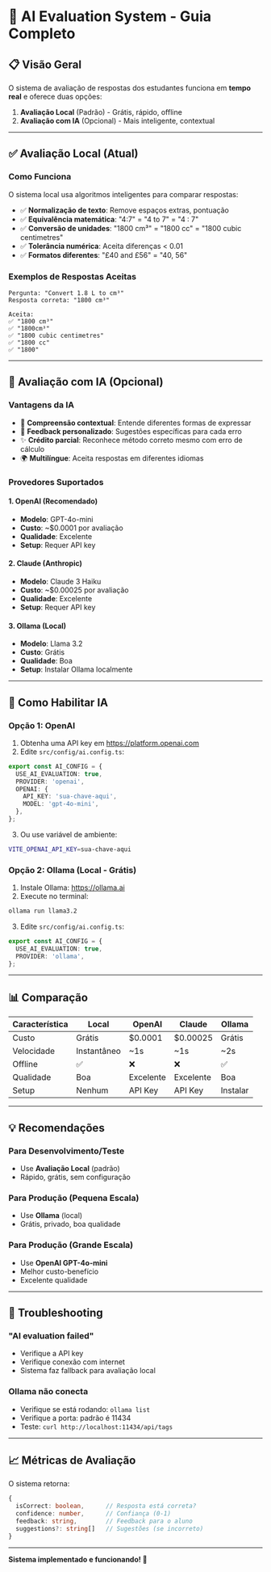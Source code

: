 # 🤖 AI Evaluation System - Guia Completo

## 📋 Visão Geral

O sistema de avaliação de respostas dos estudantes funciona em **tempo real** e oferece duas opções:

1. **Avaliação Local** (Padrão) - Grátis, rápido, offline
2. **Avaliação com IA** (Opcional) - Mais inteligente, contextual

---

## ✅ Avaliação Local (Atual)

### Como Funciona

O sistema local usa algoritmos inteligentes para comparar respostas:

- ✅ **Normalização de texto**: Remove espaços extras, pontuação
- ✅ **Equivalência matemática**: "4:7" = "4 to 7" = "4 : 7"
- ✅ **Conversão de unidades**: "1800 cm³" = "1800 cc" = "1800 cubic centimetres"
- ✅ **Tolerância numérica**: Aceita diferenças < 0.01
- ✅ **Formatos diferentes**: "£40 and £56" = "40, 56"

### Exemplos de Respostas Aceitas

```
Pergunta: "Convert 1.8 L to cm³"
Resposta correta: "1800 cm³"

Aceita:
✅ "1800 cm³"
✅ "1800cm³"
✅ "1800 cubic centimetres"
✅ "1800 cc"
✅ "1800"
```

---

## 🤖 Avaliação com IA (Opcional)

### Vantagens da IA

- 🧠 **Compreensão contextual**: Entende diferentes formas de expressar
- 📝 **Feedback personalizado**: Sugestões específicas para cada erro
- ✨ **Crédito parcial**: Reconhece método correto mesmo com erro de cálculo
- 🌍 **Multilíngue**: Aceita respostas em diferentes idiomas

### Provedores Suportados

#### 1. OpenAI (Recomendado)
- **Modelo**: GPT-4o-mini
- **Custo**: ~$0.0001 por avaliação
- **Qualidade**: Excelente
- **Setup**: Requer API key

#### 2. Claude (Anthropic)
- **Modelo**: Claude 3 Haiku
- **Custo**: ~$0.00025 por avaliação
- **Qualidade**: Excelente
- **Setup**: Requer API key

#### 3. Ollama (Local)
- **Modelo**: Llama 3.2
- **Custo**: Grátis
- **Qualidade**: Boa
- **Setup**: Instalar Ollama localmente

---

## 🚀 Como Habilitar IA

### Opção 1: OpenAI

1. Obtenha uma API key em https://platform.openai.com
2. Edite `src/config/ai.config.ts`:

```typescript
export const AI_CONFIG = {
  USE_AI_EVALUATION: true,
  PROVIDER: 'openai',
  OPENAI: {
    API_KEY: 'sua-chave-aqui',
    MODEL: 'gpt-4o-mini',
  },
};
```

3. Ou use variável de ambiente:
```bash
VITE_OPENAI_API_KEY=sua-chave-aqui
```

### Opção 2: Ollama (Local - Grátis)

1. Instale Ollama: https://ollama.ai
2. Execute no terminal:
```bash
ollama run llama3.2
```

3. Edite `src/config/ai.config.ts`:
```typescript
export const AI_CONFIG = {
  USE_AI_EVALUATION: true,
  PROVIDER: 'ollama',
};
```

---

## 📊 Comparação

| Característica | Local | OpenAI | Claude | Ollama |
|----------------|-------|--------|--------|--------|
| Custo | Grátis | $0.0001 | $0.00025 | Grátis |
| Velocidade | Instantâneo | ~1s | ~1s | ~2s |
| Offline | ✅ | ❌ | ❌ | ✅ |
| Qualidade | Boa | Excelente | Excelente | Boa |
| Setup | Nenhum | API Key | API Key | Instalar |

---

## 💡 Recomendações

### Para Desenvolvimento/Teste
- Use **Avaliação Local** (padrão)
- Rápido, grátis, sem configuração

### Para Produção (Pequena Escala)
- Use **Ollama** (local)
- Grátis, privado, boa qualidade

### Para Produção (Grande Escala)
- Use **OpenAI GPT-4o-mini**
- Melhor custo-benefício
- Excelente qualidade

---

## 🔧 Troubleshooting

### "AI evaluation failed"
- Verifique a API key
- Verifique conexão com internet
- Sistema faz fallback para avaliação local

### Ollama não conecta
- Verifique se está rodando: `ollama list`
- Verifique a porta: padrão é 11434
- Teste: `curl http://localhost:11434/api/tags`

---

## 📈 Métricas de Avaliação

O sistema retorna:

```typescript
{
  isCorrect: boolean,      // Resposta está correta?
  confidence: number,      // Confiança (0-1)
  feedback: string,        // Feedback para o aluno
  suggestions?: string[]   // Sugestões (se incorreto)
}
```

---

**Sistema implementado e funcionando! 🎉**
